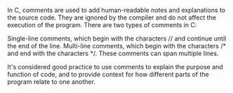 In C, comments are used to add human-readable notes and explanations to the source code. They are ignored by the compiler and do not affect the execution of the program. There are two types of comments in C:

Single-line comments, which begin with the characters // and continue until the end of the line.
Multi-line comments, which begin with the characters /* and end with the characters */. These comments can span multiple lines.

It's considered good practice to use comments to explain the purpose and function of code, and to provide context for how different parts of the program relate to one another.
